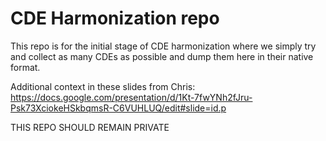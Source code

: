 # CDE Harmonization repo

This repo is for the initial stage of CDE harmonization where we simply try and collect as many CDEs as possible and dump them here
in their native format.

Additional context in these slides from Chris: https://docs.google.com/presentation/d/1Kt-7fwYNh2fJru-Psk73XciokeHSkbqmsR-C6VUHLUQ/edit#slide=id.p

THIS REPO SHOULD REMAIN PRIVATE
